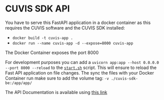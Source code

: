 # CUVIS SDK API

You have to serve this FastAPI application in a docker container as this requires the CUVIS software and the CUVIS SDK installed:

- `docker build -t cuvis-app .`
- `docker run --name cuvis-app -d --expose=8000 cuvis-app`

The Docker Container exposes the port 8000

For development purposes you can add a `uvicorn app:app --host 0.0.0.0 --port 8000 --reload` to the [`start.sh`](./start.sh) script. This will ensure to reload the Fast API application on file changes.
The sync the files with your Docker Container run make sure to add the volume tag: `-v ./cuvis-sdk-be:/app/app/`

The API Documentation is available using [this link](http://localhost:8000/redoc)


